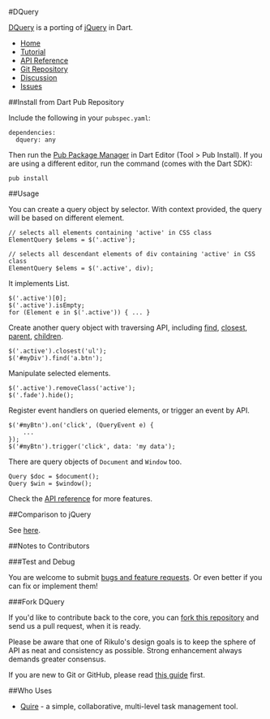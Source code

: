 #DQuery

[DQuery](http://rikulo.org) is a porting of [jQuery](http://jquery.com/) in Dart.

* [Home](http://rikulo.org)
* [Tutorial](http://blog.rikulo.org/posts/2013/May/General/bootjack-and-dquery/)
* [API Reference](http://www.dartdocs.org/documentation/dquery/0.8.2/index.html)
* [Git Repository](https://github.com/rikulo/dquery)
* [Discussion](http://stackoverflow.com/questions/tagged/rikulo)
* [Issues](https://github.com/rikulo/dquery/issues)

##Install from Dart Pub Repository

Include the following in your `pubspec.yaml`:

    dependencies:
      dquery: any

Then run the [Pub Package Manager](http://pub.dartlang.org/doc) in Dart Editor (Tool > Pub Install). If you are using a different editor, run the command
(comes with the Dart SDK):

    pub install

##Usage

You can create a query object by selector. With context provided, the query will be based on different element.

    // selects all elements containing 'active' in CSS class
	ElementQuery $elems = $('.active');
	
	// selects all descendant elements of div containing 'active' in CSS class
	ElementQuery $elems = $('.active', div);

It implements List<Element>.

	$('.active')[0];
	$('.active').isEmpty;
	for (Element e in $('.active')) { ... }

Create another query object with traversing API, including [find](http://api.rikulo.org/dquery/latest/dquery/DQuery.html#find), [closest](http://api.rikulo.org/dquery/latest/dquery/ElementQuery.html#closest), [parent](http://api.rikulo.org/dquery/latest/dquery/ElementQuery.html#parent), [children](http://api.rikulo.org/dquery/latest/dquery/ElementQuery.html#children).

	$('.active').closest('ul');
	$('#myDiv').find('a.btn');

Manipulate selected elements.

	$('.active').removeClass('active');
	$('.fade').hide();

Register event handlers on queried elements, or trigger an event by API.

	$('#myBtn').on('click', (QueryEvent e) {
		...
	});
	$('#myBtn').trigger('click', data: 'my data');

There are query objects of `Document` and `Window` too.

	Query $doc = $document();
	Query $win = $window();

Check the [API reference](http://api.rikulo.org/dquery/latest/dquery.html) for more features.

##Comparison to jQuery

See [here](https://github.com/rikulo/dquery/blob/master/doc/Comparison.md).

##Notes to Contributors

###Test and Debug

You are welcome to submit [bugs and feature requests](https://github.com/rikulo/dquery/issues). Or even better if you can fix or implement them!

###Fork DQuery

If you'd like to contribute back to the core, you can [fork this repository](https://help.github.com/articles/fork-a-repo) and send us a pull request, when it is ready.

Please be aware that one of Rikulo's design goals is to keep the sphere of API as neat and consistency as possible. Strong enhancement always demands greater consensus.

If you are new to Git or GitHub, please read [this guide](https://help.github.com/) first.

##Who Uses

* [Quire](https://quire.io) - a simple, collaborative, multi-level task management tool.
